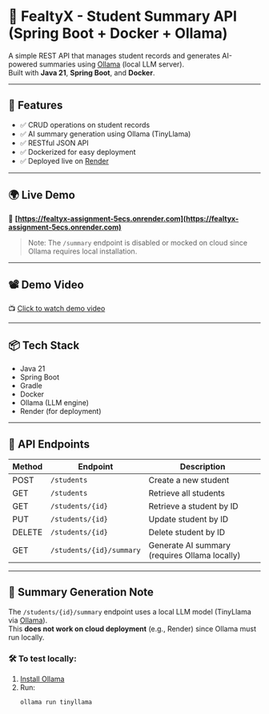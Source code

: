 # 🧠 FealtyX - Student Summary API (Spring Boot + Docker + Ollama)

A simple REST API that manages student records and generates AI-powered summaries using [Ollama](https://ollama.com) (local LLM server).  
Built with **Java 21**, **Spring Boot**, and **Docker**.

---

## 🚀 Features

- ✅ CRUD operations on student records
- ✅ AI summary generation using Ollama (TinyLlama)
- ✅ RESTful JSON API
- ✅ Dockerized for easy deployment
- ✅ Deployed live on [Render](https://render.com)

---

## 🌍 Live Demo

🔗 **[https://fealtyx-assignment-5ecs.onrender.com](https://fealtyx-assignment-5ecs.onrender.com)**

> Note: The `/summary` endpoint is disabled or mocked on cloud since Ollama requires local installation.

---

## 📽️ Demo Video

📺 [Click to watch demo video](https://drive.google.com/file/d/1qsEN8Fa2tpBDcdWTvnzvjMNhhCWsiDrD/view?usp=drive_link)

---

## 📦 Tech Stack

- Java 21
- Spring Boot
- Gradle
- Docker
- Ollama (LLM engine)
- Render (for deployment)

---

## 🧪 API Endpoints

| Method | Endpoint               | Description                         |
|--------|------------------------|-------------------------------------|
| POST   | `/students`            | Create a new student                |
| GET    | `/students`            | Retrieve all students               |
| GET    | `/students/{id}`       | Retrieve a student by ID            |
| PUT    | `/students/{id}`       | Update student by ID                |
| DELETE | `/students/{id}`       | Delete student by ID                |
| GET    | `/students/{id}/summary` | Generate AI summary (requires Ollama locally) |

---

## 🧠 Summary Generation Note

The `/students/{id}/summary` endpoint uses a local LLM model (TinyLlama via [Ollama](https://ollama.com)).  
This **does not work on cloud deployment** (e.g., Render) since Ollama must run locally.

### 🛠 To test locally:
1. [Install Ollama](https://ollama.com/download)
2. Run:
   ```bash
   ollama run tinyllama

